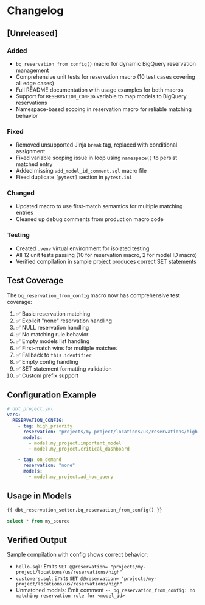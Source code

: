 # Changelog

## [Unreleased]

### Added
- `bq_reservation_from_config()` macro for dynamic BigQuery reservation management
- Comprehensive unit tests for reservation macro (10 test cases covering all edge cases)
- Full README documentation with usage examples for both macros
- Support for `RESERVATION_CONFIG` variable to map models to BigQuery reservations
- Namespace-based scoping in reservation macro for reliable matching behavior

### Fixed
- Removed unsupported Jinja `break` tag, replaced with conditional assignment
- Fixed variable scoping issue in loop using `namespace()` to persist matched entry
- Added missing `add_model_id_comment.sql` macro file
- Fixed duplicate `[pytest]` section in `pytest.ini`

### Changed
- Updated macro to use first-match semantics for multiple matching entries
- Cleaned up debug comments from production macro code

### Testing
- Created `.venv` virtual environment for isolated testing
- All 12 unit tests passing (10 for reservation macro, 2 for model ID macro)
- Verified compilation in sample project produces correct SET statements

## Test Coverage

The `bq_reservation_from_config` macro now has comprehensive test coverage:

1. ✅ Basic reservation matching
2. ✅ Explicit "none" reservation handling
3. ✅ NULL reservation handling
4. ✅ No matching rule behavior
5. ✅ Empty models list handling
6. ✅ First-match wins for multiple matches
7. ✅ Fallback to `this.identifier`
8. ✅ Empty config handling
9. ✅ SET statement formatting validation
10. ✅ Custom prefix support

## Configuration Example

```yaml
# dbt_project.yml
vars:
  RESERVATION_CONFIG:
    - tag: high_priority
      reservation: "projects/my-project/locations/us/reservations/high-compute"
      models:
        - model.my_project.important_model
        - model.my_project.critical_dashboard

    - tag: on_demand
      reservation: "none"
      models:
        - model.my_project.ad_hoc_query
```

## Usage in Models

```sql
{{ dbt_reservation_setter.bq_reservation_from_config() }}

select * from my_source
```

## Verified Output

Sample compilation with config shows correct behavior:
- `hello.sql`: Emits `SET @@reservation= "projects/my-project/locations/us/reservations/high"`
- `customers.sql`: Emits `SET @@reservation= "projects/my-project/locations/us/reservations/high"`
- Unmatched models: Emit comment `-- bq_reservation_from_config: no matching reservation rule for <model_id>`
